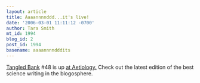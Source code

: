 ```yaml
---
layout: article
title: Aaaannnnddd...it's live!
date: '2006-03-01 11:11:12 -0700'
author: Tara Smith
mt_id: 1994
blog_id: 2
post_id: 1994
basename: aaaannnndddits
---
```

[Tangled Bank](http://tangledbank.net) #48 is up [at Aetiology.](http://scienceblogs.com/aetiology/2006/03/tangled_bank_48_1.php)  Check out the latest edition of the best science writing in the blogosphere.
